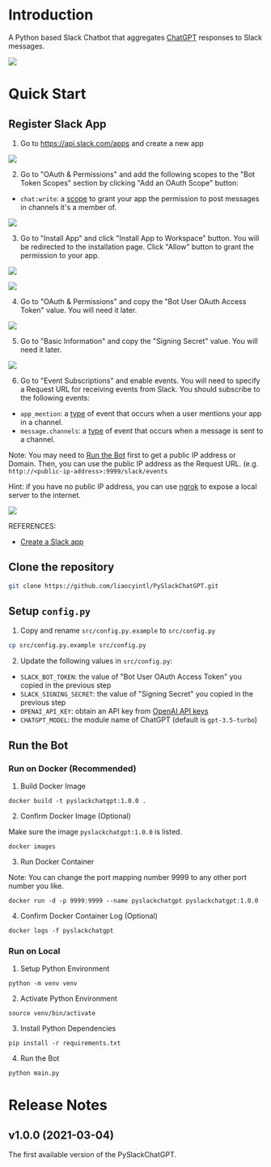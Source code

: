# Introduction
A Python based Slack Chatbot that aggregates [ChatGPT](https://openai.com/blog/chatgpt) responses to Slack messages.

![](imgs/README/iShot_2023-03-04_06.48.33.gif)

# Quick Start

## Register Slack App

1. Go to https://api.slack.com/apps and create a new app

![](imgs/README/2023-03-03-11-37-10.png)

2. Go to "OAuth & Permissions" and add the following scopes to the "Bot Token Scopes" section by clicking "Add an OAuth Scope" button:
- `chat:write`: a [scope](https://api.slack.com/scopes/chat:write) to grant your app the permission to post messages in channels it's a member of.

![](imgs/README/2023-03-03-11-47-57.png)

3. Go to "Install App" and click "Install App to Workspace" button. You will be redirected to the installation page. Click "Allow" button to grant the permission to your app.

![](imgs/README/2023-03-03-11-48-53.png)

![](imgs/README/2023-03-03-11-49-28.png)

4. Go to "OAuth & Permissions" and copy the "Bot User OAuth Access Token" value. You will need it later.

![](imgs/README/2023-03-03-11-50-29.png)

5. Go to "Basic Information" and copy the "Signing Secret" value. You will need it later.

![](imgs/README/2023-03-03-12-18-49.png)

6. Go to "Event Subscriptions" and enable events. You will need to specify a Request URL for receiving events from Slack. 
You should subscribe to the following events:
- `app_mention`: a [type](https://api.slack.com/events/app_mention) of event that occurs when a user mentions your app in a channel.
- `message.channels`: a [type](https://api.slack.com/events/message.channels) of event that occurs when a message is sent to a channel.

Note: You may need to [Run the Bot](#run-the-bot) first to get a public IP address or Domain. Then, you can use the public IP address as the Request URL. (e.g. `http://<public-ip-address>:9999/slack/events`

Hint: if you have no public IP address, you can use [ngrok](https://ngrok.com/) to expose a local server to the internet.

![](imgs/README/2023-03-03-14-35-51.png)

REFERENCES: 
- [Create a Slack app](https://github.com/slackapi/python-slack-sdk/blob/main/tutorial/01-creating-the-slack-app.md)

## Clone the repository

```bash
git clone https://github.com/liaocyintl/PySlackChatGPT.git
```

## Setup `config.py`

1. Copy and rename `src/config.py.example` to `src/config.py`

```bash
cp src/config.py.example src/config.py
```

2. Update the following values in `src/config.py`:
- `SLACK_BOT_TOKEN`: the value of "Bot User OAuth Access Token" you copied in the previous step
- `SLACK_SIGNING_SECRET`: the value of "Signing Secret" you copied in the previous step
- `OPENAI_API_KEY`: obtain an API key from [OpenAI API keys](https://platform.openai.com/account/api-keys)
- `CHATGPT_MODEL`: the module name of ChatGPT (default is `gpt-3.5-turbo`)

## Run the Bot

### Run on Docker (Recommended)

1. Build Docker Image

```
docker build -t pyslackchatgpt:1.0.0 .
```

2. Confirm Docker Image (Optional)

Make sure the image `pyslackchatgpt:1.0.0` is listed.
```
docker images
```


3. Run Docker Container

Note: You can change the port mapping number 9999 to any other port number you like.

```
docker run -d -p 9999:9999 --name pyslackchatgpt pyslackchatgpt:1.0.0
```

4. Confirm Docker Container Log (Optional)

```
docker logs -f pyslackchatgpt
```

### Run on Local


1. Setup Python Environment

```
python -m venv venv
```

2. Activate Python Environment

```
source venv/bin/activate
```

3. Install Python Dependencies

```
pip install -r requirements.txt
```

4. Run the Bot

```
python main.py
```

# Release Notes

## v1.0.0 (2021-03-04)
The first available version of the PySlackChatGPT.